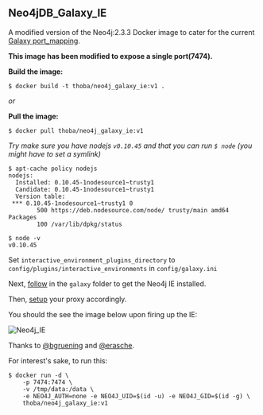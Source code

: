 ## Neo4jDB_Galaxy_IE

A modified version of the Neo4j:2.3.3 Docker image to cater for the current [Galaxy port_mapping](https://github.com/galaxyproject/galaxy/blob/dev/lib/galaxy/web/base/interactive_environments.py#L381).

**This image has been modified to expose a single port(7474).**

**Build the image:**

```
$ docker build -t thoba/neo4j_galaxy_ie:v1 .
```

*or*

**Pull the image:**

```
$ docker pull thoba/neo4j_galaxy_ie:v1
```

*Try make sure you have nodejs `v0.10.45` and that you can run `$ node` (you might have to set a symlink)*

```
$ apt-cache policy nodejs
nodejs:
  Installed: 0.10.45-1nodesource1~trusty1
  Candidate: 0.10.45-1nodesource1~trusty1
  Version table:
 *** 0.10.45-1nodesource1~trusty1 0
        500 https://deb.nodesource.com/node/ trusty/main amd64 Packages
        100 /var/lib/dpkg/status
```


```
$ node -v
v0.10.45
```
Set `interactive_environment_plugins_directory` to `config/plugins/interactive_environments` in `config/galaxy.ini`
 
Next, [follow](galaxy/README.md) in the `galaxy` folder to get the Neo4j IE installed.

Then, [setup](https://docs.galaxyproject.org/en/master/admin/interactive_environments.html#setting-up-the-proxy) your proxy accordingly.

You should the see the image below upon firing up the IE:

![Neo4j_IE](https://raw.githubusercontent.com/thobalose/neo4j_galaxy_ie/master/neo4j_ie.png)

Thanks to [@bgruening](https://github.com/bgruening) and [@erasche](https://github.com/erasche).

For interest's sake, to run this:

```
$ docker run -d \
    -p 7474:7474 \
    -v /tmp/data:/data \
    -e NEO4J_AUTH=none -e NEO4J_UID=$(id -u) -e NEO4J_GID=$(id -g) \
    thoba/neo4j_galaxy_ie:v1
```

